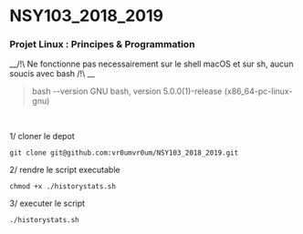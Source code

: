 # NSY103_2018_2019

### Projet Linux : Principes & Programmation

__/!\ Ne fonctionne pas necessairement sur le shell macOS et sur sh, aucun soucis avec bash /!\ __

>bash --version
>GNU bash, version 5.0.0(1)-release (x86_64-pc-linux-gnu)

&nbsp;
&nbsp;
&nbsp;
&nbsp;

1/ cloner le depot

	git clone git@github.com:vr0umvr0um/NSY103_2018_2019.git
	
	
2/  rendre le script executable

	chmod +x ./historystats.sh

3/ executer le script

	./historystats.sh


